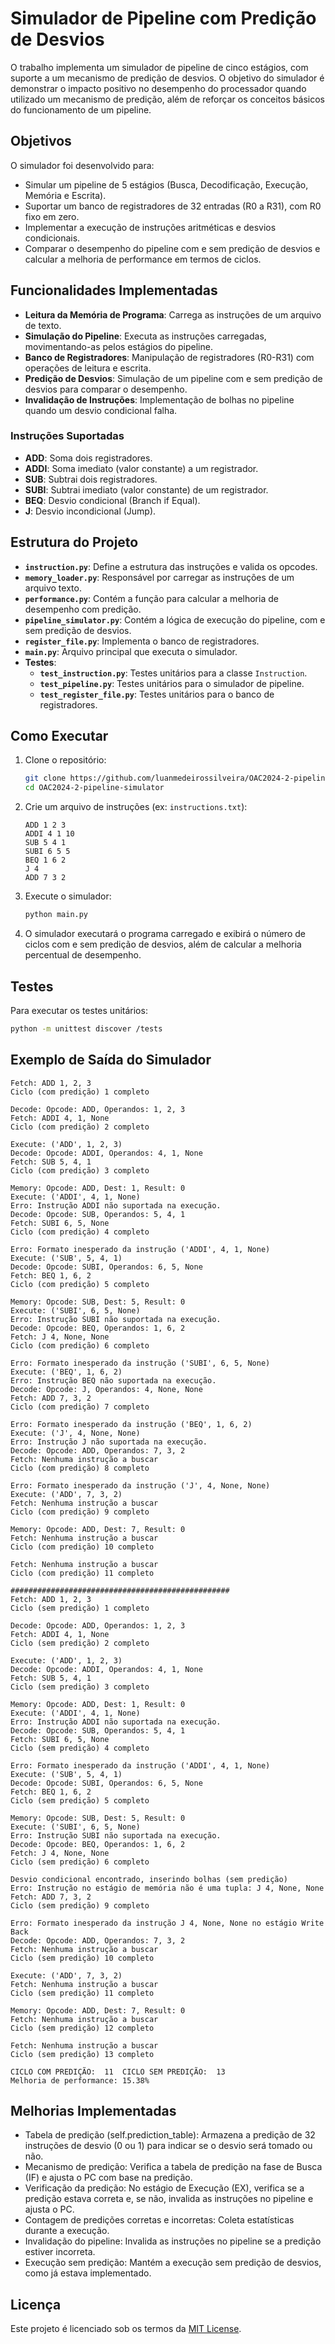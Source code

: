 # Simulador de Pipeline com Predição de Desvios

O trabalho implementa um simulador de pipeline de cinco estágios, com suporte a um mecanismo de predição de desvios. O objetivo do simulador é demonstrar o impacto positivo no desempenho do processador quando utilizado um mecanismo de predição, além de reforçar os conceitos básicos do funcionamento de um pipeline.

## Objetivos

O simulador foi desenvolvido para:

- Simular um pipeline de 5 estágios (Busca, Decodificação, Execução, Memória e Escrita).
- Suportar um banco de registradores de 32 entradas (R0 a R31), com R0 fixo em zero.
- Implementar a execução de instruções aritméticas e desvios condicionais.
- Comparar o desempenho do pipeline com e sem predição de desvios e calcular a melhoria de performance em termos de ciclos.

## Funcionalidades Implementadas

- **Leitura da Memória de Programa**: Carrega as instruções de um arquivo de texto.
- **Simulação do Pipeline**: Executa as instruções carregadas, movimentando-as pelos estágios do pipeline.
- **Banco de Registradores**: Manipulação de registradores (R0-R31) com operações de leitura e escrita.
- **Predição de Desvios**: Simulação de um pipeline com e sem predição de desvios para comparar o desempenho.
- **Invalidação de Instruções**: Implementação de bolhas no pipeline quando um desvio condicional falha.
  
### Instruções Suportadas

- **ADD**: Soma dois registradores.
- **ADDI**: Soma imediato (valor constante) a um registrador.
- **SUB**: Subtrai dois registradores.
- **SUBI**: Subtrai imediato (valor constante) de um registrador.
- **BEQ**: Desvio condicional (Branch if Equal).
- **J**: Desvio incondicional (Jump).

## Estrutura do Projeto

- **`instruction.py`**: Define a estrutura das instruções e valida os opcodes.
- **`memory_loader.py`**: Responsável por carregar as instruções de um arquivo texto.
- **`performance.py`**: Contém a função para calcular a melhoria de desempenho com predição.
- **`pipeline_simulator.py`**: Contém a lógica de execução do pipeline, com e sem predição de desvios.
- **`register_file.py`**: Implementa o banco de registradores.
- **`main.py`**: Arquivo principal que executa o simulador.
- **Testes**:
  - **`test_instruction.py`**: Testes unitários para a classe `Instruction`.
  - **`test_pipeline.py`**: Testes unitários para o simulador de pipeline.
  - **`test_register_file.py`**: Testes unitários para o banco de registradores.

## Como Executar

1. Clone o repositório:
    ```bash
    git clone https://github.com/luanmedeirossilveira/OAC2024-2-pipeline-simulator.git
    cd OAC2024-2-pipeline-simulator
    ```

2. Crie um arquivo de instruções (ex: `instructions.txt`):
    ```
    ADD 1 2 3
    ADDI 4 1 10
    SUB 5 4 1
    SUBI 6 5 5
    BEQ 1 6 2
    J 4
    ADD 7 3 2
    ```

3. Execute o simulador:
    ```bash
    python main.py
    ```

4. O simulador executará o programa carregado e exibirá o número de ciclos com e sem predição de desvios, além de calcular a melhoria percentual de desempenho.

## Testes

Para executar os testes unitários:
```bash
python -m unittest discover /tests
```

## Exemplo de Saída do Simulador

```
Fetch: ADD 1, 2, 3
Ciclo (com predição) 1 completo

Decode: Opcode: ADD, Operandos: 1, 2, 3
Fetch: ADDI 4, 1, None
Ciclo (com predição) 2 completo

Execute: ('ADD', 1, 2, 3)
Decode: Opcode: ADDI, Operandos: 4, 1, None
Fetch: SUB 5, 4, 1
Ciclo (com predição) 3 completo

Memory: Opcode: ADD, Dest: 1, Result: 0
Execute: ('ADDI', 4, 1, None)
Erro: Instrução ADDI não suportada na execução.
Decode: Opcode: SUB, Operandos: 5, 4, 1
Fetch: SUBI 6, 5, None
Ciclo (com predição) 4 completo

Erro: Formato inesperado da instrução ('ADDI', 4, 1, None)
Execute: ('SUB', 5, 4, 1)
Decode: Opcode: SUBI, Operandos: 6, 5, None
Fetch: BEQ 1, 6, 2
Ciclo (com predição) 5 completo

Memory: Opcode: SUB, Dest: 5, Result: 0
Execute: ('SUBI', 6, 5, None)
Erro: Instrução SUBI não suportada na execução.
Decode: Opcode: BEQ, Operandos: 1, 6, 2
Fetch: J 4, None, None
Ciclo (com predição) 6 completo

Erro: Formato inesperado da instrução ('SUBI', 6, 5, None)
Execute: ('BEQ', 1, 6, 2)
Erro: Instrução BEQ não suportada na execução.
Decode: Opcode: J, Operandos: 4, None, None
Fetch: ADD 7, 3, 2
Ciclo (com predição) 7 completo

Erro: Formato inesperado da instrução ('BEQ', 1, 6, 2)
Execute: ('J', 4, None, None)
Erro: Instrução J não suportada na execução.
Decode: Opcode: ADD, Operandos: 7, 3, 2
Fetch: Nenhuma instrução a buscar
Ciclo (com predição) 8 completo

Erro: Formato inesperado da instrução ('J', 4, None, None)
Execute: ('ADD', 7, 3, 2)
Fetch: Nenhuma instrução a buscar
Ciclo (com predição) 9 completo

Memory: Opcode: ADD, Dest: 7, Result: 0
Fetch: Nenhuma instrução a buscar
Ciclo (com predição) 10 completo

Fetch: Nenhuma instrução a buscar
Ciclo (com predição) 11 completo

#################################################
Fetch: ADD 1, 2, 3
Ciclo (sem predição) 1 completo

Decode: Opcode: ADD, Operandos: 1, 2, 3
Fetch: ADDI 4, 1, None
Ciclo (sem predição) 2 completo

Execute: ('ADD', 1, 2, 3)
Decode: Opcode: ADDI, Operandos: 4, 1, None
Fetch: SUB 5, 4, 1
Ciclo (sem predição) 3 completo

Memory: Opcode: ADD, Dest: 1, Result: 0
Execute: ('ADDI', 4, 1, None)
Erro: Instrução ADDI não suportada na execução.
Decode: Opcode: SUB, Operandos: 5, 4, 1
Fetch: SUBI 6, 5, None
Ciclo (sem predição) 4 completo

Erro: Formato inesperado da instrução ('ADDI', 4, 1, None)
Execute: ('SUB', 5, 4, 1)
Decode: Opcode: SUBI, Operandos: 6, 5, None
Fetch: BEQ 1, 6, 2
Ciclo (sem predição) 5 completo

Memory: Opcode: SUB, Dest: 5, Result: 0
Execute: ('SUBI', 6, 5, None)
Erro: Instrução SUBI não suportada na execução.
Decode: Opcode: BEQ, Operandos: 1, 6, 2
Fetch: J 4, None, None
Ciclo (sem predição) 6 completo

Desvio condicional encontrado, inserindo bolhas (sem predição)
Erro: Instrução no estágio de memória não é uma tupla: J 4, None, None
Fetch: ADD 7, 3, 2
Ciclo (sem predição) 9 completo

Erro: Formato inesperado da instrução J 4, None, None no estágio Write Back
Decode: Opcode: ADD, Operandos: 7, 3, 2
Fetch: Nenhuma instrução a buscar
Ciclo (sem predição) 10 completo

Execute: ('ADD', 7, 3, 2)
Fetch: Nenhuma instrução a buscar
Ciclo (sem predição) 11 completo

Memory: Opcode: ADD, Dest: 7, Result: 0
Fetch: Nenhuma instrução a buscar
Ciclo (sem predição) 12 completo

Fetch: Nenhuma instrução a buscar
Ciclo (sem predição) 13 completo

CICLO COM PREDIÇÃO:  11  CICLO SEM PREDIÇÃO:  13
Melhoria de performance: 15.38%
```

## Melhorias Implementadas

- Tabela de predição (self.prediction_table): Armazena a predição de 32 instruções de desvio (0 ou 1) para indicar se o desvio será tomado ou não.
- Mecanismo de predição: Verifica a tabela de predição na fase de Busca (IF) e ajusta o PC com base na predição.
- Verificação da predição: No estágio de Execução (EX), verifica se a predição estava correta e, se não, invalida as instruções no pipeline e ajusta o PC.
- Contagem de predições corretas e incorretas: Coleta estatísticas durante a execução.
- Invalidação do pipeline: Invalida as instruções no pipeline se a predição estiver incorreta.
- Execução sem predição: Mantém a execução sem predição de desvios, como já estava implementado.


## Licença

Este projeto é licenciado sob os termos da [MIT License](LICENSE).
